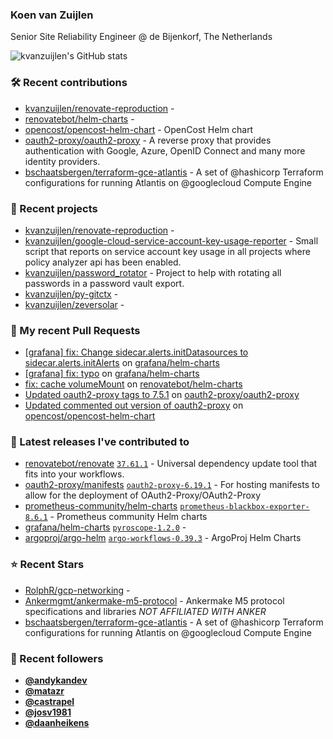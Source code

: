 ### Koen van Zuijlen

Senior Site Reliability Engineer @ de Bijenkorf, The Netherlands

![kvanzuijlen's GitHub stats](https://github-readme-stats.vercel.app/api?username=kvanzuijlen&show=reviews,discussions_started,discussions_answered,prs_merged,prs_merged_percentage&show_icons=true&theme=dark&cache_seconds=86400)

### 🛠️ Recent contributions

- [kvanzuijlen/renovate-reproduction](https://github.com/kvanzuijlen/renovate-reproduction) - 
- [renovatebot/helm-charts](https://github.com/renovatebot/helm-charts) - 
- [opencost/opencost-helm-chart](https://github.com/opencost/opencost-helm-chart) - OpenCost Helm chart 
- [oauth2-proxy/oauth2-proxy](https://github.com/oauth2-proxy/oauth2-proxy) - A reverse proxy that provides authentication with Google, Azure, OpenID Connect and many more identity providers.
- [bschaatsbergen/terraform-gce-atlantis](https://github.com/bschaatsbergen/terraform-gce-atlantis) - A set of @hashicorp Terraform configurations for running Atlantis on @googlecloud Compute Engine

### 🌱 Recent projects

- [kvanzuijlen/renovate-reproduction](https://github.com/kvanzuijlen/renovate-reproduction) - 
- [kvanzuijlen/google-cloud-service-account-key-usage-reporter](https://github.com/kvanzuijlen/google-cloud-service-account-key-usage-reporter) - Small script that reports on service account key usage in all projects where policy analyzer api has been enabled.
- [kvanzuijlen/password_rotator](https://github.com/kvanzuijlen/password_rotator) - Project to help with rotating all passwords in a password vault export.
- [kvanzuijlen/py-gitctx](https://github.com/kvanzuijlen/py-gitctx) - 
- [kvanzuijlen/zeversolar](https://github.com/kvanzuijlen/zeversolar) - 

### 🚧 My recent Pull Requests

- [[grafana] fix: Change sidecar.alerts.initDatasources to sidecar.alerts.initAlerts](https://github.com/grafana/helm-charts/pull/2789) on [grafana/helm-charts](https://github.com/grafana/helm-charts)
- [[grafana] fix: typo](https://github.com/grafana/helm-charts/pull/2788) on [grafana/helm-charts](https://github.com/grafana/helm-charts)
- [fix:  cache volumeMount](https://github.com/renovatebot/helm-charts/pull/673) on [renovatebot/helm-charts](https://github.com/renovatebot/helm-charts)
- [Updated oauth2-proxy tags to 7.5.1](https://github.com/oauth2-proxy/oauth2-proxy/pull/2303) on [oauth2-proxy/oauth2-proxy](https://github.com/oauth2-proxy/oauth2-proxy)
- [Updated commented out version of oauth2-proxy](https://github.com/opencost/opencost-helm-chart/pull/139) on [opencost/opencost-helm-chart](https://github.com/opencost/opencost-helm-chart)

### 🚀 Latest releases I've contributed to

- [renovatebot/renovate](https://github.com/renovatebot/renovate) [`37.61.1`](https://github.com/renovatebot/renovate/releases/tag/37.61.1) - Universal dependency update tool that fits into your workflows.
- [oauth2-proxy/manifests](https://github.com/oauth2-proxy/manifests) [`oauth2-proxy-6.19.1`](https://github.com/oauth2-proxy/manifests/releases/tag/oauth2-proxy-6.19.1) - For hosting manifests to allow for the deployment of OAuth2-Proxy/OAuth2-Proxy
- [prometheus-community/helm-charts](https://github.com/prometheus-community/helm-charts) [`prometheus-blackbox-exporter-8.6.1`](https://github.com/prometheus-community/helm-charts/releases/tag/prometheus-blackbox-exporter-8.6.1) - Prometheus community Helm charts
- [grafana/helm-charts](https://github.com/grafana/helm-charts) [`pyroscope-1.2.0`](https://github.com/grafana/helm-charts/releases/tag/pyroscope-1.2.0) - 
- [argoproj/argo-helm](https://github.com/argoproj/argo-helm) [`argo-workflows-0.39.3`](https://github.com/argoproj/argo-helm/releases/tag/argo-workflows-0.39.3) - ArgoProj Helm Charts

### ⭐ Recent Stars

- [RolphR/gcp-networking](https://github.com/RolphR/gcp-networking) - 
- [Ankermgmt/ankermake-m5-protocol](https://github.com/Ankermgmt/ankermake-m5-protocol) - Ankermake M5 protocol specifications and libraries *NOT AFFILIATED WITH ANKER*
- [bschaatsbergen/terraform-gce-atlantis](https://github.com/bschaatsbergen/terraform-gce-atlantis) - A set of @hashicorp Terraform configurations for running Atlantis on @googlecloud Compute Engine

### 👀 Recent followers

- [**@andykandev**](https://github.com/andykandev)
- [**@matazr**](https://github.com/matazr)
- [**@castrapel**](https://github.com/castrapel)
- [**@josv1981**](https://github.com/josv1981)
- [**@daanheikens**](https://github.com/daanheikens)
